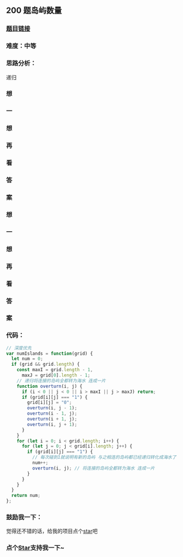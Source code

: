 ## 200 题岛屿数量

### [题目链接](https://leetcode-cn.com/problems/number-of-islands/)

### 难度：中等

### 思路分析：

递归

### 想

### 一

### 想

### 再

### 看

### 答

### 案

### 想

### 一

### 想

### 再

### 看

### 答

### 案

### 代码：

```js
// 深度优先
var numIslands = function(grid) {
  let num = 0;
  if (grid && grid.length) {
    const maxI = grid.length - 1,
      maxJ = grid[0].length - 1;
    // 递归将连接的岛屿全都转为海水 连成一片
    function overturn(i, j) {
      if (i < 0 || j < 0 || i > maxI || j > maxJ) return;
      if (grid[i][j] === "1") {
        grid[i][j] = "0";
        overturn(i, j - 1);
        overturn(i - 1, j);
        overturn(i + 1, j);
        overturn(i, j + 1);
      }
    }
    for (let i = 0; i < grid.length; i++) {
      for (let j = 0; j < grid[i].length; j++) {
        if (grid[i][j] === "1") {
          // 每次碰到1就说明有新的岛屿 与之相连的岛屿都已经递归转化成海水了
          num++;
          overturn(i, j); // 将连接的岛屿全都转为海水 连成一片
        }
      }
    }
  }
  return num;
};
```

### 鼓励我一下：

觉得还不错的话，给我的项目点个[star](https://github.com/OBKoro1/Brush_algorithm)吧
<!-- 特殊字符串：用于修改/删除markdown的结尾提示语-OBKoro1 -->
### 点个[Star](https://github.com/OBKoro1/Brush_algorithm)支持我一下~

